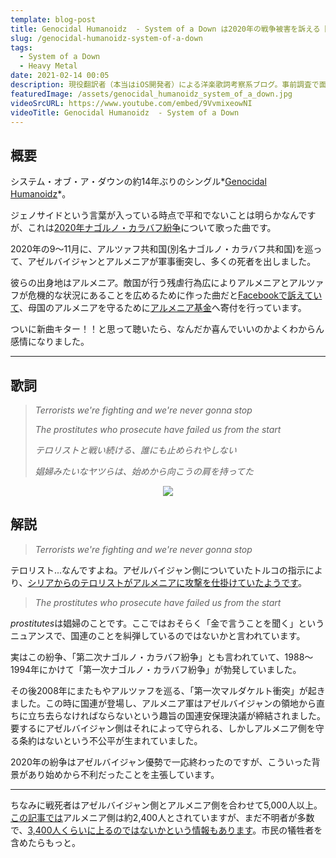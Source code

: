 ```yaml
---
template: blog-post
title: Genocidal Humanoidz  - System of a Down は2020年の戦争被害を訴える【洋楽歌詞解説 & 一部和訳】
slug: /genocidal-humanoidz-system-of-a-down
tags:
  - System of a Down
  - Heavy Metal
date: 2021-02-14 00:05
description: 現役翻訳者（本当はiOS開発者）による洋楽歌詞考察系ブログ。事前調査で面白かったものや役に立ちそうな内容を記事にしています。自分のメモ的な役割です。英語学習にご活用いただければうれしいです！取り上げるジャンルはヒップホップが多くなるかもしれないですが、ロックやブルースを特に聴いてる人です。今回はシステム・オブ・ア・ダウン『ジェノサイダル・ヒューマノイズ』を取り上げています。
featuredImage: /assets/genocidal_humanoidz_system_of_a_down.jpg
videoSrcURL: https://www.youtube.com/embed/9VvmixeowNI
videoTitle: Genocidal Humanoidz  - System of a Down
---
```

## 概要

システム・オブ・ア・ダウンの約14年ぶりのシングル*[Genocidal Humanoidz](https://amzn.to/3d8HkeL)*。

ジェノサイドという言葉が入っている時点で平和でないことは明らかなんですが、これは[2020年ナゴルノ・カラバフ紛争](https://ja.wikipedia.org/wiki/2020%E5%B9%B4%E3%83%8A%E3%82%B4%E3%83%AB%E3%83%8E%E3%83%BB%E3%82%AB%E3%83%A9%E3%83%90%E3%83%95%E7%B4%9B%E4%BA%89)について歌った曲です。

2020年の9〜11月に、アルツァフ共和国(別名ナゴルノ・カラバフ共和国)を巡って、アゼルバイジャンとアルメニアが軍事衝突し、多くの死者を出しました。

彼らの出身地はアルメニア。敵国が行う残虐行為広によりアルメニアとアルツァフが危機的な状況にあることを広めるために作った曲だと[Facebookで訴えていて](https://www.facebook.com/systemofadown/posts/we-as-system-of-a-down-have-just-released-new-music-for-the-first-time-in-15-yea/10158117604524032/)、母国のアルメニアを守るために[アルメニア基金](https://www.himnadram.org)へ寄付を行っています。

ついに新曲キター！！と思って聴いたら、なんだか喜んでいいのかよくわからん感情になりました。

- - -

## 歌詞

> *Terrorists we're fighting and we're never gonna stop*
>
> *The prostitutes who prosecute have failed us from the start*
>
> *テロリストと戦い続ける、誰にも止められやしない*
>
> *娼婦みたいなヤツらは、始めから向こうの肩を持ってた*

<div align="center">

<a href="https://www.amazon.co.jp/-/en/dp/B08MR2TCYN?dchild=1&keywords=genocidal+humanoidz&qid=1613229435&s=dmusic&sr=1-2&linkCode=li2&tag=koolmusik-22&linkId=30ba4a31edd33c8e1c4dab461ed92652&language=en_US&ref_=as_li_ss_il" target="_blank"><img border="0" src="//ws-fe.amazon-adsystem.com/widgets/q?_encoding=UTF8&ASIN=B08MR2TCYN&Format=_SL500_&ID=AsinImage&MarketPlace=JP&ServiceVersion=20070822&WS=1&tag=koolmusik-22&language=en_US" ></a><img src="https://ir-jp.amazon-adsystem.com/e/ir?t=koolmusik-22&language=en_US&l=li2&o=9&a=B08MR2TCYN" width="1" height="1" border="0" alt="" style="border:none !important; margin:0px !important;" />

</div>

## 解説

> *Terrorists we're fighting and we're never gonna stop*

テロリスト...なんですよね。アゼルバイジャン側についていたトルコの指示により、[シリアからのテロリストがアルメニアに攻撃を仕掛けていたようです](https://nationalpost.com/news/armenia-azerbaijan-accuse-each-other-of-cross-border-attacks-civilian-toll-climbs)。

> *The prostitutes who prosecute have failed us from the start*

*prostitutes*は娼婦のことです。ここではおそらく「金で言うことを聞く」というニュアンスで、国連のことを糾弾しているのではないかと言われています。

実はこの紛争、「第二次ナゴルノ・カラバフ紛争」とも言われていて、1988〜1994年にかけて「第一次ナゴルノ・カラバフ紛争」が勃発していました。

その後2008年にまたもやアルツァフを巡る、「第一次マルダケルト衝突」が起きました。この時に国連が登場し、アルメニア軍はアゼルバイジャンの領地から直ちに立ち去らなければならないという趣旨の国連安保理決議が締結されました。要するにアゼルバイジャン側はそれによって守られる、しかしアルメニア側を守る条約はないという不公平が生まれていました。

2020年の紛争はアゼルバイジャン優勢で一応終わったのですが、こういった背景があり始めから不利だったことを主張しています。

- - -

ちなみに戦死者はアゼルバイジャン側とアルメニア側を合わせて5,000人以上。[この記事では](https://www.bbc.com/news/world-europe-55174211)アルメニア側は約2,400人とされていますが、まだ不明者が多数で、[3,400人くらいに上るのではないかという情報もあります](https://tass.com/world/1247091)。市民の犠牲者を含めたらもっと。